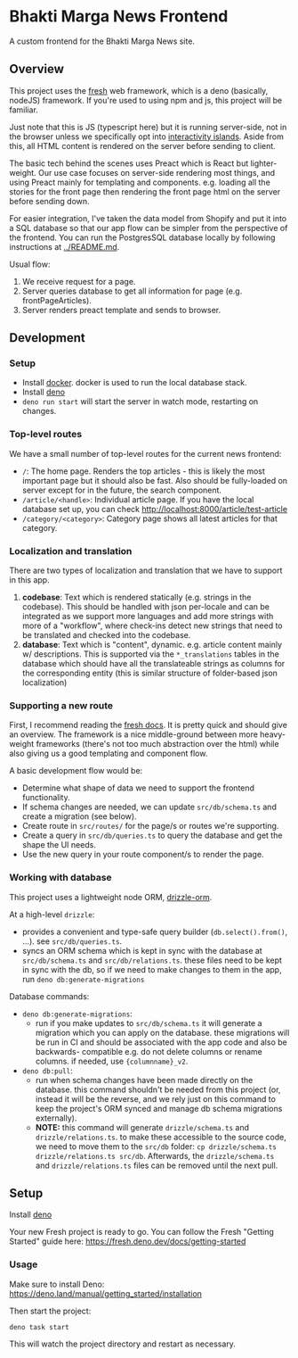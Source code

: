 # Bhakti Marga News Frontend

A custom frontend for the Bhakti Marga News site.

## Overview

This project uses the [fresh](https://fresh.deno.dev/docs/getting-started) web framework, which is a deno (basically, nodeJS) framework. If you're used to using npm and js, this project will be familiar.

Just note that this is JS (typescript here) but it is running server-side, not in the browser unless we specifically opt into [interactivity islands](https://fresh.deno.dev/docs/getting-started/adding-interactivity). Aside from this, all HTML content is rendered on the server before sending to client.

The basic tech behind the scenes uses Preact which is React but lighter-weight. Our use case focuses on server-side rendering most things, and using Preact mainly for templating and components. e.g. loading all the stories for the front page then rendering the front page html on the server before sending down.

For easier integration, I've taken the data model from Shopify and put it into a SQL database so that our app flow can be simpler from the perspective of the frontend.
You can run the PostgresSQL database locally by following instructions at [../README.md](../README.md).

Usual flow:
1. We receive request for a page.
2. Server queries database to get all information for page (e.g. frontPageArticles).
3. Server renders preact template and sends to browser.

## Development

### Setup
- Install [docker](https://www.docker.com/). docker is used to run the local database stack.
- Install [deno](https://docs.deno.com/runtime/getting_started/installation/)
- `deno run start` will start the server in watch mode, restarting on changes.

### Top-level routes
We have a small number of top-level routes for the current news frontend:
- `/`: The home page. Renders the top articles - this is likely the most important page but it should also be fast. Also should be fully-loaded on server except for in the future, the search component.
- `/article/<handle>`: Individual article page. If you have the local database set up, you can check [http://localhost:8000/article/test-article](http://localhost:8000/article/test-article)
- `/category/<category>`: Category page shows all latest articles for that category.

### Localization and translation

There are two types of localization and translation that we have to support in this app.
1. **codebase**: Text which is rendered statically (e.g. strings in the codebase). This should be handled with json per-locale and can be integrated as we support more languages and add more strings with more of a "workflow", where check-ins detect new strings that need to be translated and checked into the codebase.
2. **database**: Text which is "content", dynamic. e.g. article content mainly w/ descriptions. This is supported via the `*_translations` tables in the database which should have all the translateable strings as columns for the corresponding entity (this is similar structure of folder-based json localization)

### Supporting a new route

First, I recommend reading the [fresh docs](https://fresh.deno.dev/docs/getting-started/create-a-route). It is pretty quick
and should give an overview. The framework is a nice middle-ground between more heavy-weight frameworks (there's not too much
abstraction over the html) while also giving us a good templating and component flow.

A basic development flow would be:
- Determine what shape of data we need to support the frontend functionality.
- If schema changes are needed, we can update `src/db/schema.ts` and create a migration (see below).
- Create route in `src/routes/` for the page/s or routes we're supporting.
- Create a query in `src/db/queries.ts` to query the database and get the shape the UI needs.
- Use the new query in your route component/s to render the page.

### Working with database

This project uses a lightweight node ORM, [drizzle-orm](https://orm.drizzle.team/docs/select).

At a high-level `drizzle`:
- provides a convenient and type-safe query builder (`db.select().from()`, ...). see `src/db/queries.ts`.
- syncs an ORM schema which is kept in sync with the database at `src/db/schema.ts` and `src/db/relations.ts`. these files need to be kept in sync with the db, so if we need to make changes to them in the app, run `deno db:generate-migrations`

Database commands:
- `deno db:generate-migrations`:
    - run if you make updates to `src/db/schema.ts` it will generate a migration which you can
apply on the database. these migrations will be run in CI and should be associated with the app code and also be backwards-
compatible e.g. do not delete columns or rename columns. if needed, use `{columnname}_v2`.
- `deno db:pull`:
    - run when schema changes have been made directly on the database. this command shouldn't be needed from this
project (or, instead it will be the reverse, and we rely just on this command to keep the project's ORM synced and manage db
schema migrations externally).
    - **NOTE:** this command will generate `drizzle/schema.ts` and `drizzle/relations.ts`. to make these
accessible to the source code, we need to move them to the `src/db` folder: `cp drizzle/schema.ts drizzle/relations.ts src/db`.
Afterwards, the `drizzle/schema.ts` and `drizzle/relations.ts` files can be removed until the next pull.


## Setup
Install [deno](https://fresh.deno.dev/docs/getting-started)




Your new Fresh project is ready to go. You can follow the Fresh "Getting
Started" guide here: https://fresh.deno.dev/docs/getting-started

### Usage

Make sure to install Deno: https://deno.land/manual/getting_started/installation

Then start the project:

```
deno task start
```

This will watch the project directory and restart as necessary.
